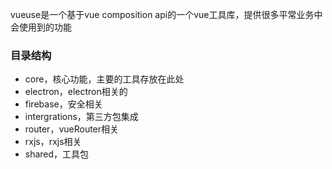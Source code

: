 vueuse是一个基于vue composition api的一个vue工具库，提供很多平常业务中会使用到的功能

### 目录结构

* core，核心功能，主要的工具存放在此处
* electron，electron相关的
* firebase，安全相关
* intergrations，第三方包集成
* router，vueRouter相关
* rxjs，rxjs相关
* shared，工具包